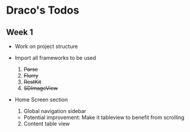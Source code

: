 Draco's Todos
==============

## Week 1
- Work on project structure
- Import all frameworks to be used
  1. <s>Parse</s>
  2. <s>Flurry</s>
  3. <s>RestKit</s>
  4. <s>SDImageView</s>
  
- Home Screen section
  1. Global navigation sidebar
    - Potential improvement: Make it tableview to benefit from scrolling
  2. Content table view